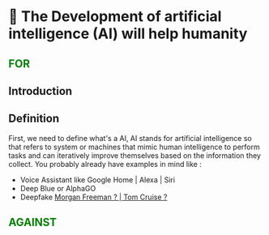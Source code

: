# 🤖 The Development of artificial intelligence (AI) will help humanity

<h2 style="color:green"> FOR</h2>

## Introduction




## Definition

First, we need to define what's a AI, AI stands for artificial intelligence so that refers to system or machines that mimic human intelligence to perform tasks and can iteratively improve themselves based on the information they collect. You probably already have examples in mind like :

 - Voice Assistant like Google Home | Alexa | Siri 
 - Deep Blue or AlphaGO 
 - Deepfake [ Morgan Freeman ? ](https://www.youtube.com/watch?v=F4G6GNFz0O8) |[ Tom Cruise ? ](https://www.youtube.com/watch?v=iyiOVUbsPcM)


	
<h2 style="color:green">AGAINST</h2>
